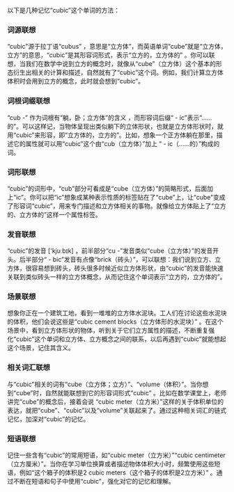 以下是几种记忆“cubic”这个单词的方法：

### 词源联想
“cubic”源于拉丁语“cubus” ，意思是“立方体”，而英语单词“cube”就是“立方体，立方”的意思，“cubic”是其形容词形式，表示“立方的，立方体的” 。你可以联想，当我们在数学中说到立方的概念时，就像从“cube”（立方体）这个基本的形态衍生出相关的计算和描述，自然就有了“cubic”这个词。例如，我们计算立方体体积时会用到立方的概念，此时就会想到“cubic”。

### 词根词缀联想
“cub -” 作为词根有“躺，卧；立方体”的含义 ，而形容词后缀“ - ic”表示“……的”。可以这样记，当物体呈现出类似躺下的立体形状，也就是立方体形状时，就用“cubic”来形容，即“立方体的，立方的”。比如，想象一个正方体躺在那里，描述它的属性就可以用“cubic”这个由“cub（立方体）”加上 “ - ic（……的）”构成的词。

### 词形联想
“cubic”的词形中，“cub”部分可看成是“cube（立方体）”的简略形式，后面加上“ic”。你可以把“ic”想象成某种表示性质的标签贴在了“cube”上，让“cube”变成了形容词“cubic”，用来专门描述和立方体相关的事物。就像给立方体贴上了“立方的、立方体的”这样一个属性标签。

### 发音联想
“cubic”的发音 ['kjuːbɪk] ，前半部分“cu -”发音类似“cube（立方体）”的发音开头。后半部分“ - bic”发音有点像“brick（砖头）”，可以联想：我们说到立方、立方体，很容易想到砖头，砖头很多时候近似立方体形状，由“cubic”的发音能快速关联到类似砖头一样的立方体概念，从而记住这个单词表示“立方的，立方体的”。

### 场景联想
想象你正在一个建筑工地，看到一堆堆的立方体水泥块。工人们在讨论这些水泥块的体积，他们会说这些是“cubic cement blocks（立方体形的水泥块）” 。在这个场景中，看到立方体形状的物体，听到关于它们立方属性的描述，不断重复强化“cubic”这个单词和立方体、立方概念之间的联系，以后再遇到“cubic”就能想起这个场景，记住其含义。

### 相关词汇联想
与“cubic”相关的词有“cube（立方体；立方）”、“volume（体积）”。当你想到“cube”时，自然就能联想到它的形容词形式“cubic” 。比如在数学课堂上，老师讲完“cube”的概念后，接着会说 “cubic meter（立方米）”这样的关于体积单位的表达，就把“cube”、“cubic”以及“volume”关联起来了。通过这种相关词汇的链式记忆，加深对“cubic”的记忆。

### 短语联想
记住一些含有“cubic”的常用短语，如“cubic meter（立方米）”“cubic centimeter（立方厘米）”。当你在学习单位换算或者描述物体体积大小时，频繁使用这些短语，例如“这个箱子的体积是2 cubic meters（这个箱子的体积是2立方米）” 。通过不断在短语和句子中使用“cubic”，强化对它的记忆和理解。 